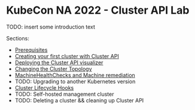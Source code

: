 # KubeCon NA 2022 - Cluster API Lab

TODO: insert some introduction text

Sections:
* [Prerequisites](./prereqs.md)
* [Creating your first cluster with Cluster API](./your-first-cluster.md)
* [Deploying the Cluster API visualizer](./visualizer.md)
* [Changing the Cluster Topology](./cluster-topology.md)
* [MachineHealthChecks and Machine remediation](./machine-health-checks.md)
* TODO: Upgrading to another Kubernetes version
* [Cluster Lifecycle Hooks](./lifecycle-hooks.md)
* TODO: Self-hosted management cluster
* TODO: Deleting a cluster && cleaning up Cluster API
